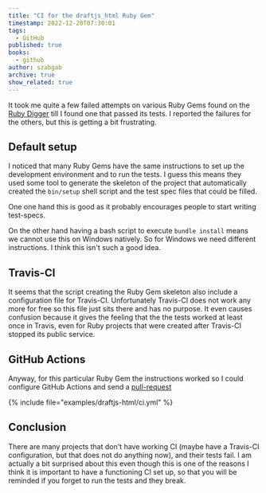 ```yaml
---
title: "CI for the draftjs_html Ruby Gem"
timestamp: 2022-12-20T07:30:01
tags:
  - GitHub
published: true
books:
  - github
author: szabgab
archive: true
show_related: true
---
```



It took me quite a few failed attempts on various Ruby Gems found on the [Ruby Digger](https://ruby-digger.code-maven.com/) till I found one that passed its tests. I reported the failures for the others, but this is getting a bit frustrating.


## Default setup

I noticed that many Ruby Gems have the same instructions to set up the development environment and to run the tests. I guess this means they used some tool to generate the skeleton of the project that automatically created the `bin/setup` shell script and the test spec files that  could be filled.

One one hand this is good as it probably encourages people to start writing test-specs.

On the other hand having a bash script to execute `bundle install` means we cannot use this on Windows natively. So for Windows we need different instructions. I think this isn't such a good idea.

## Travis-CI

It seems that the script creating the Ruby Gem skeleton also include a configuration file for Travis-CI. Unfortunately Travis-CI does not work any more for free so this file just sits there and has no purpose. It even causes confusion because it gives the feeling that the the tests worked at least once in Travis, even for Ruby projects that were created after Travis-CI stopped its public service.

## GitHub Actions

Anyway, for this particular Ruby Gem the instructions worked so I could configure GitHub Actions and send a [pull-request](https://github.com/dugancathal/draftjs_html/pull/4)

{% include file="examples/draftjs-html/ci.yml" %}

## Conclusion

There are many projects that don't have working CI (maybe have a Travis-CI configuration, but that does not do anything now), and their tests fail. I am actually a bit surprised about this even though this is one of the reasons I think it is important to have a functioning CI set up, so that you will be reminded if you forget to run the tests and they break.


